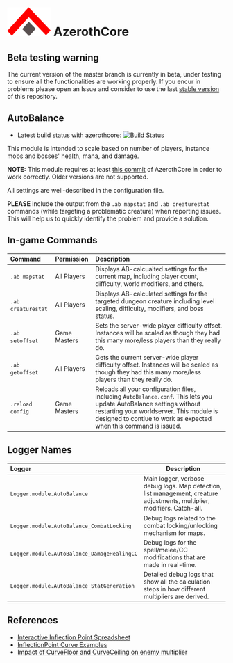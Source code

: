# ![logo](https://raw.githubusercontent.com/azerothcore/azerothcore.github.io/master/images/logo-github.png) AzerothCore

## Beta testing warning

The current version of the master branch is currently in beta, under testing to ensure all the functionalities are working properly.
If you encur in problems please open an Issue and consider to use the last [stable version](https://github.com/azerothcore/mod-autobalance/releases/tag/stable) of this repository.

## AutoBalance

- Latest build status with azerothcore: [![Build Status](https://github.com/azerothcore/mod-autobalance/workflows/core-build/badge.svg?branch=master&event=push)](https://github.com/azerothcore/mod-autobalance)

This module is intended to scale based on number of players, instance mobs and bosses' health, mana, and damage.

**NOTE:** This module requires at least [this commit](https://github.com/azerothcore/azerothcore-wotlk/commit/f127e583aae3cfa51a77d056c1892a7de07ffb52) of AzerothCore in order to work correctly. Older versions are not supported.

All settings are well-described in the configuration file.

**PLEASE** include the output from the `.ab mapstat` and `.ab creaturestat` commands (while targeting a problematic creature) when reporting issues. This will help us to quickly identify the problem and provide a solution.

## In-game Commands
| Command | Permission | Description |
| :------ | :--------- | :---------- |
| `.ab mapstat` | All Players | Displays AB-calcualted settings for the current map, including player count, difficulty, world modifiers, and others. |
| `.ab creaturestat` | All Players | Displays AB-calculated settings for the targeted dungeon creature including level scaling, difficulty, modifiers, and boss status. |
| `.ab setoffset` | Game Masters | Sets the server-wide player difficulty offset. Instances will be scaled as though they had this many more/less players than they really do. |
| `.ab getoffset` | All Players | Gets the current server-wide player difficulty offset. Instances will be scaled as though they had this many more/less players than they really do. |
| `.reload config` | Game Masters | Reloads all your configuration files, including `AutoBalance.conf`. This lets you update AutoBalance settings without restarting your worldserver. This module is designed to contiue to work as expected when this command is issued. |

## Logger Names
| Logger | Description |
| :----- | ----------- |
| `Logger.module.AutoBalance` | Main logger, verbose debug logs. Map detection, list management, creature adjustments, multiplier, modifiers. Catch-all. |
| `Logger.module.AutoBalance_CombatLocking` | Debug logs related to the combat locking/unlocking mechanism for maps. |
| `Logger.module.AutoBalance_DamageHealingCC` | Debug logs for the spell/melee/CC modifications that are made in real-time. |
| `Logger.module.AutoBalance_StatGeneration` | Detailed debug logs that show all the calculation steps in how different multipliers are derived. |

## References
- [Interactive Inflection Point Spreadsheet](https://docs.google.com/spreadsheets/d/100cmKIJIjCZ-ncWd0K9ykO8KUgwFTcwg4h2nfE_UeCc/copy)
- [InflectionPoint Curve Examples](https://i.imgur.com/x42UnUR.png)
- [Impact of CurveFloor and CurveCeiling on enemy multiplier](https://i.imgur.com/I8S4cwJ.png)
